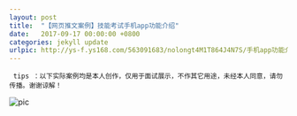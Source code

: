 ```yaml
---
layout: post
title:  "【网页推文案例】技能考试手机app功能介绍"
date:   2017-09-17 00:00:00 +0800
categories: jekyll update
urlpic: http://ys-f.ys168.com/563091683/nolongt4M1T864J4N7S/手机app功能介绍%20-%20网页封面图.jpg
---
```



` tips ：以下实际案例均是本人创作，仅用于面试展示，不作其它用途，未经本人同意，请勿传播。谢谢谅解！`

![pic](http://ys-f.ys168.com/563091633/lmnnljt4M1T864IJKP2T/手机app功能介绍.jpg)

